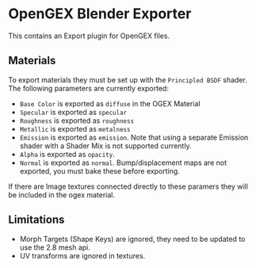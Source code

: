 # OpenGEX Blender Exporter

This contains an Export plugin for OpenGEX files. 

## Materials

To export materials they must be set up with the `Principled BSDF` shader. The following parameters are currently exported:

* `Base Color` is exported as `diffuse` in the OGEX Material
* `Specular` is exported as `specular`
* `Roughness` is exported as `roughness`
* `Metallic` is exported as `metalness` 
* `Emission` is exported as `emission`. Note that using a separate Emission shader with a Shader Mix is not supported currently.
* `Alpha` is exported as `opacity`. 
* `Normal` is exported as `normal`. Bump/displacement maps are not exported, you must bake these before exporting.

If there are Image textures connected directly to these paramers they will be included in the ogex material.

## Limitations

* Morph Targets (Shape Keys) are ignored, they need to be updated to use the 2.8 mesh api. 
* UV transforms are ignored in textures.
